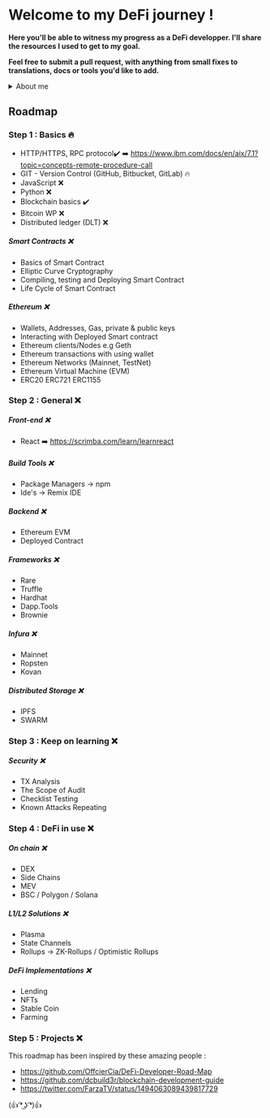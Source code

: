 # Welcome to my DeFi journey !
**Here you'll be able to witness my progress as a DeFi developper. I'll share the resources I used to get to my goal.**

**Feel free to submit a pull request, with anything from small fixes to translations, docs or tools you'd like to add.**






<details>
<summary>About me</summary>
<br />

I live in France and Belgium. 3 years of experience as a web2 front-end dev.

</details>


## Roadmap


### Step 1 : Basics 🔥

- HTTP/HTTPS, RPC protocol✔️
  ➡️ https://www.ibm.com/docs/en/aix/7.1?topic=concepts-remote-procedure-call
- GIT - Version Control (GitHub, Bitbucket, GitLab) 🔥
- JavaScript ❌
- Python ❌
- Blockchain basics ✔️
- Bitcoin WP ❌
- Distributed ledger (DLT) ❌


##### Smart Contracts ❌
- Basics of Smart Contract
- Elliptic Curve Cryptography
- Compiling, testing and Deploying Smart Contract
- Life Cycle of Smart Contract


##### Ethereum ❌
-  Wallets, Addresses, Gas, private & public keys
- Interacting with Deployed Smart contract
- Ethereum clients/Nodes e.g Geth
- Ethereum transactions with using wallet
- Ethereum Networks (Mainnet, TestNet)
- Ethereum Virtual Machine (EVM)
- ERC20 ERC721 ERC1155

### Step 2 : General ❌

##### Front-end ❌

- React
 ➡️ https://scrimba.com/learn/learnreact

##### Build Tools ❌

- Package Managers -> npm
- Ide's -> Remix IDE

##### Backend ❌

- Ethereum EVM
- Deployed Contract

##### Frameworks ❌

- Rare
- Truffle
- Hardhat
- Dapp.Tools
- Brownie

##### Infura ❌

- Mainnet
- Ropsten
- Kovan

##### Distributed Storage ❌

- IPFS
- SWARM

### Step 3 : Keep on learning ❌

##### Security ❌

- TX Analysis
- The Scope of Audit
- Checklist Testing
- Known Attacks Repeating

### Step 4 : DeFi in use ❌

##### On chain ❌

- DEX
- Side Chains
- MEV
- BSC / Polygon / Solana

##### L1/L2 Solutions ❌

- Plasma
- State Channels
- Rollups -> ZK-Rollups / Optimistic Rollups

##### DeFi Implementations ❌

- Lending
- NFTs
- Stable Coin
- Farming

### Step 5 : Projects ❌


This roadmap has been inspired by these amazing people : 
- https://github.com/OffcierCia/DeFi-Developer-Road-Map
- https://github.com/dcbuild3r/blockchain-development-guide
- https://twitter.com/FarzaTV/status/1494063089439817729

(👍 ͡❛ ͜ʖ ͡❛)👍
